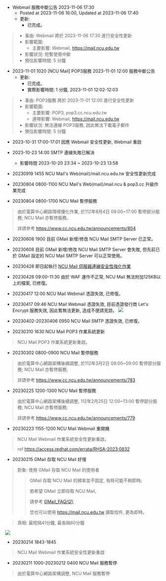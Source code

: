 
- Webmail 服務中斷公告 2023-11-06 17:30  
  - Posted at 2023-11-06 16:00, Updated at 2023-11-06 17:40
  - 更新:
    - 已完成。
>   - 事由: Webmail 將於 2023-11-06 17:30 進行安全性更新
>   - 影響範圍: 
>     - 主要影響: Webmail, https://mail.ncu.edu.tw
>   - 影響狀況: 短暫使用中斷
>   - 預估影響時間: 5 分鐘

- 2023-11-01 1020 [NCU Mail] POP3服務 2023-11-01 12:00 服務中斷公告
  - 更新:
    - 已完成。
    - 實際影響時間: 1 分鐘, 2023-11-01 12:02-12:03
>   - 事由: POP3服務 將於 2023-11-01 12:00 進行安全性更新
>   - 影響範圍: 
>     - 主要影響: POP3, pop3.cc.ncu.edu.tw
>     - 連帶影響: Webmail, https://mail.ncu.edu.tw
>   - 影響狀況: 無法連線 POP3服務, 因此無法下載電子郵件
>   - 預估影響時間: 5 分鐘

- 2023-10-31 17:00-17:01 因應 Webmail 安全性更新, Webmail 重啟

- 2023-10-23 14:00 SMTP 連線失敗已解決
  - 影響時間 2023-10-20 23:34 ~ 2023-10-23 13:58

- 20230919 1455 NCU Mail's Web(mail)/mail.ncu.edu.tw 安全性更新完成

- 20230804 0800-1100 NCU Mail's Web(mail)/mail.ncu & pop3.cc 升級作業完成

- 20230804 0800-1700 NCU Mail 暫停服務
> 由於電算中心網路環境優化作業, 於112年8月4日 08:00~17:00 暫停部分服務; NCU Mail 亦暫停服務。
> 
> 詳請參考 https://www.cc.ncu.edu.tw/announcements/804

- 20230608 1900 目前 GMail 新增/修改 NCU Mail SMTP Server 已正常。

- 20230608 目前 GMail 新增/修改 NCU Mail SMTP Server 會失敗, 但先前已於 GMail 設定的 NCU Mail SMTP Server 可以正常使用。

- 20230428 即日起執行 [NCU Mail 伺服器連線安全性強化作業](https://github1.cc.ncu.edu.tw/center31/ncumail/-/wikis/NCU-Mail-Secure-Connection)

- 20230428 09:00-11:30 由於 WAF 運作不正常, NCU Mail 無法附加125KB以上的檔案, 已修復。
 
- 20230417 12:00 NCU Mail Webmail 憑證失效, 已修復。

- 20230417 09:46 NCU Mail Webmail 憑證失效, 目前憑證發行商 Let's Encrypt 服務失效, 因此暫無法更新, 造成不便請見諒。
![](https://in.ncu.edu.tw/center31/letsencrypt_outage_202304170944.png)

- 20230402-20230406 0950 NCU Mail SMTP 憑證失效, 已修復。
 
- 20230310 1630 NCU Mail POP3 作業系統更新
> NCU Mail POP3 作業系統更新重啟。

- 20230302 0800-0900 NCU Mail 暫停服務
> 由於電算中心網路架構後續調整, 於112年3月2日 08:00~09:00 暫停部分服務; NCU Mail 亦暫停服務; 
> 
> 詳請參考 https://www.cc.ncu.edu.tw/announcements/783

- 20230225 1200-1300 NCU Mail 暫停服務
> 由於電算中心網路架構後續調整, 112年2月25日 12:00~13:00 暫停部分服務; NCU Mail 亦暫停服務; 
>
> 詳請參考 https://www.cc.ncu.edu.tw/announcements/779

- 20230223 1155-1200 NCU Mail Webmail 重開機
> NCU Mail Webmail 作業系統安全性更新重啟。
>
> ref https://access.redhat.com/errata/RHSA-2023:0832

- 20230215 GMail 存取 NCU Mail 好慢
> 對象: 使用 GMail 存取 NCU Mail 的使用者
>> GMail 存取 NCU Mail 的頻率並不固定, 有時可能不夠即時;
>>
>> 若希望 GMail 立即存取 NCU Mail, 
>>
>> 請參考 [GMail_FAQ/Q1](https://github1.cc.ncu.edu.tw/center31/ncumail/-/wikis/FAQ,-NCU-Mail-via-GMail);
>>
>> 您也可以使用 https://mail.ncu.edu.tw 讀取信件, 更為即時。

>真相: 最短隔41分鐘, 最長隔60分鐘

![](https://in.ncu.edu.tw/center31/home/2023-02-15_174602.png)

- 20230214 1843-1845
> NCU Mail Webmail 作業系統安全性更新重啟

- 20230211 1000-20230212 0400 NCU Mail 服務暫停
>由於電算中心網路架構調整, NCU Mail 服務暫停